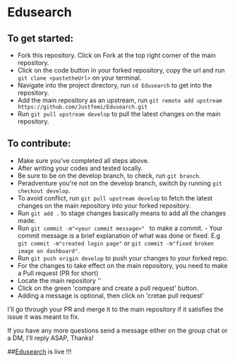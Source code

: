 # Edusearch

## To get started:
- Fork this repository. Click on Fork at the top right corner of the main repository.
- Click on the code button in your forked repository, copy the url and run `git clone <pastetheUrl>` on your terminal.
- Navigate into the project directory, run `cd Edusearch` to get into the repository.
- Add the main repository as an upstream, run `git remote add upstream https://github.com/Justfemi/Edusearch.git`
- Run `git pull upstream develop` to pull the latest changes on the main repository.

## To contribute:
- Make sure you've completed all steps above.
- After writing your codes and tested locally.
- Be sure to be on the develop branch, to check, run `git branch`.
- Peradventure you're not on the develop branch, switch by running `git checkout develop`.
- To avoid conflict, run `git pull upstream develop` to fetch the latest changes on the main repository into your forked repository.
- Run `git add .` to stage changes basically means to add all the changes made. 
- Run `git commit -m"<your commit message>" ` to make a commit. - Your commit message is a brief explanation of what was done or fixed. E.g `git commit -m"created login page"` or  `git commit -m"fixed broken image on dashboard"`.
- Run `git push origin develop` to push your changes to your forked repo.
- For the changes to take effect on the main repository, you need to make a Pull request (PR for short)
- Locate the main repository ''
- Click on the green 'compare and create a pull request' button.
- Adding a message is optional, then click on 'cretae pull request'

I'll go through your PR and merge it to the main repository if it satisfies the issue it was meant to fix.

If you have any more questions send a message either on the group chat or a DM, I'll reply ASAP, Thanks!

 ##[Edusearch](https://edusearch.netlify.app/) is live !!!
